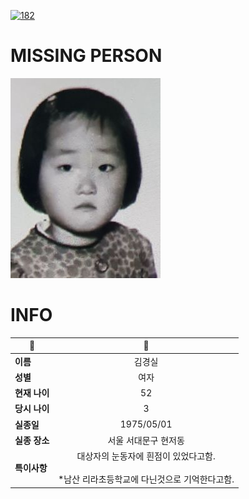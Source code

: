 [![182](https://img.shields.io/badge/%EC%8B%A4%EC%A2%85%EC%8B%A0%EA%B3%A0%EB%8A%94%20%EA%B5%AD%EB%B2%88%EC%97%86%EC%9D%B4-182-blue)](http://safe182.go.kr/index.do)

# MISSING PERSON

<img src="./missing_person.jpg">

# INFO

|🔑|💎|
|--|:--:|
|**이름**|김경실|
|**성별**|여자|
|**현재 나이**|52|
|**당시 나이**|3|
|**실종일**|1975/05/01|
|**실종 장소**|서울 서대문구 현저동|
|**특이사항**|대상자의 눈동자에 흰점이 있었다고함.</br></br>*남산 리라초등학교에 다닌것으로 기억한다고함.|
